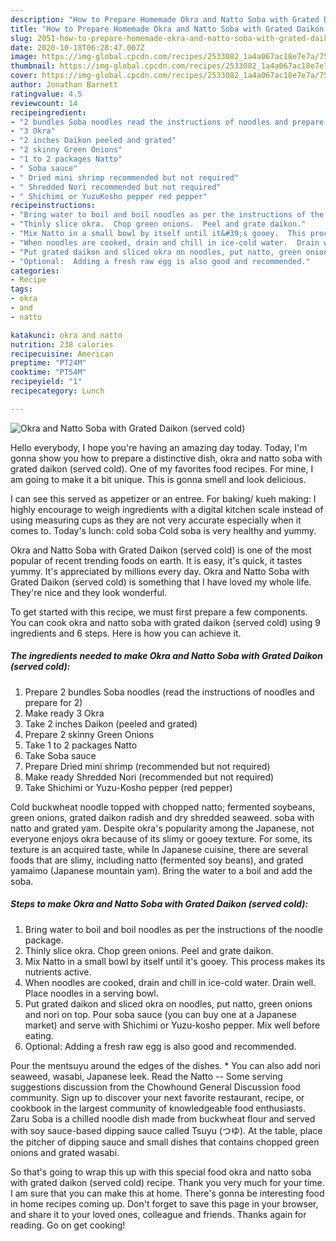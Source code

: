 ```yaml
---
description: "How to Prepare Homemade Okra and Natto Soba with Grated Daikon (served cold)"
title: "How to Prepare Homemade Okra and Natto Soba with Grated Daikon (served cold)"
slug: 2051-how-to-prepare-homemade-okra-and-natto-soba-with-grated-daikon-served-cold
date: 2020-10-18T06:28:47.007Z
image: https://img-global.cpcdn.com/recipes/2533082_1a4a067ac18e7e7a/751x532cq70/okra-and-natto-soba-with-grated-daikon-served-cold-recipe-main-photo.jpg
thumbnail: https://img-global.cpcdn.com/recipes/2533082_1a4a067ac18e7e7a/751x532cq70/okra-and-natto-soba-with-grated-daikon-served-cold-recipe-main-photo.jpg
cover: https://img-global.cpcdn.com/recipes/2533082_1a4a067ac18e7e7a/751x532cq70/okra-and-natto-soba-with-grated-daikon-served-cold-recipe-main-photo.jpg
author: Jonathan Barnett
ratingvalue: 4.5
reviewcount: 14
recipeingredient:
- "2 bundles Soba noodles read the instructions of noodles and prepare for 2"
- "3 Okra"
- "2 inches Daikon peeled and grated"
- "2 skinny Green Onions"
- "1 to 2 packages Natto"
- " Soba sauce"
- " Dried mini shrimp recommended but not required"
- " Shredded Nori recommended but not required"
- " Shichimi or YuzuKosho pepper red pepper"
recipeinstructions:
- "Bring water to boil and boil noodles as per the instructions of the noodle package."
- "Thinly slice okra.  Chop green onions.  Peel and grate daikon."
- "Mix Natto in a small bowl by itself until it&#39;s gooey.  This process makes its nutrients active."
- "When noodles are cooked, drain and chill in ice-cold water.  Drain well.  Place noodles in a serving bowl."
- "Put grated daikon and sliced okra on noodles, put natto, green onions and nori on top.  Pour soba sauce (you can buy one at a Japanese market) and serve with Shichimi or Yuzu-kosho pepper.  Mix well before eating."
- "Optional:  Adding a fresh raw egg is also good and recommended."
categories:
- Recipe
tags:
- okra
- and
- natto

katakunci: okra and natto 
nutrition: 238 calories
recipecuisine: American
preptime: "PT24M"
cooktime: "PT54M"
recipeyield: "1"
recipecategory: Lunch

---
```



![Okra and Natto Soba with Grated Daikon (served cold)](https://img-global.cpcdn.com/recipes/2533082_1a4a067ac18e7e7a/751x532cq70/okra-and-natto-soba-with-grated-daikon-served-cold-recipe-main-photo.jpg)

Hello everybody, I hope you're having an amazing day today. Today, I'm gonna show you how to prepare a distinctive dish, okra and natto soba with grated daikon (served cold). One of my favorites food recipes. For mine, I am going to make it a bit unique. This is gonna smell and look delicious.

I can see this served as appetizer or an entree. For baking/ kueh making: I highly encourage to weigh ingredients with a digital kitchen scale instead of using measuring cups as they are not very accurate especially when it comes to. Today&#39;s lunch: cold soba Cold soba is very healthy and yummy.

Okra and Natto Soba with Grated Daikon (served cold) is one of the most popular of recent trending foods on earth. It is easy, it's quick, it tastes yummy. It's appreciated by millions every day. Okra and Natto Soba with Grated Daikon (served cold) is something that I have loved my whole life. They're nice and they look wonderful.


To get started with this recipe, we must first prepare a few components. You can cook okra and natto soba with grated daikon (served cold) using 9 ingredients and 6 steps. Here is how you can achieve it.

<!--inarticleads1-->

##### The ingredients needed to make Okra and Natto Soba with Grated Daikon (served cold):

1. Prepare 2 bundles Soba noodles (read the instructions of noodles and prepare for 2)
1. Make ready 3 Okra
1. Take 2 inches Daikon (peeled and grated)
1. Prepare 2 skinny Green Onions
1. Take 1 to 2 packages Natto
1. Take  Soba sauce
1. Prepare  Dried mini shrimp (recommended but not required)
1. Make ready  Shredded Nori (recommended but not required)
1. Take  Shichimi or Yuzu-Kosho pepper (red pepper)


Cold buckwheat noodle topped with chopped natto; fermented soybeans, green onions, grated daikon radish and dry shredded seaweed. soba with natto and grated yam. Despite okra&#39;s popularity among the Japanese, not everyone enjoys okra because of its slimy or gooey texture. For some, its texture is an acquired taste, while In Japanese cuisine, there are several foods that are slimy, including natto (fermented soy beans), and grated yamaimo (Japanese mountain yam). Bring the water to a boil and add the soba. 

<!--inarticleads2-->

##### Steps to make Okra and Natto Soba with Grated Daikon (served cold):

1. Bring water to boil and boil noodles as per the instructions of the noodle package.
1. Thinly slice okra.  Chop green onions.  Peel and grate daikon.
1. Mix Natto in a small bowl by itself until it&#39;s gooey.  This process makes its nutrients active.
1. When noodles are cooked, drain and chill in ice-cold water.  Drain well.  Place noodles in a serving bowl.
1. Put grated daikon and sliced okra on noodles, put natto, green onions and nori on top.  Pour soba sauce (you can buy one at a Japanese market) and serve with Shichimi or Yuzu-kosho pepper.  Mix well before eating.
1. Optional:  Adding a fresh raw egg is also good and recommended.


Pour the mentsuyu around the edges of the dishes. * You can also add nori seaweed, wasabi, Japanese leek. Read the Natto -- Some serving suggestions discussion from the Chowhound General Discussion food community. Sign up to discover your next favorite restaurant, recipe, or cookbook in the largest community of knowledgeable food enthusiasts. Zaru Soba is a chilled noodle dish made from buckwheat flour and served with soy sauce-based dipping sauce called Tsuyu (つゆ). At the table, place the pitcher of dipping sauce and small dishes that contains chopped green onions and grated wasabi. 

So that's going to wrap this up with this special food okra and natto soba with grated daikon (served cold) recipe. Thank you very much for your time. I am sure that you can make this at home. There's gonna be interesting food in home recipes coming up. Don't forget to save this page in your browser, and share it to your loved ones, colleague and friends. Thanks again for reading. Go on get cooking!
